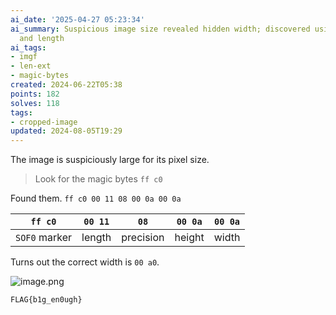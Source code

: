 ```yaml
---
ai_date: '2025-04-27 05:23:34'
ai_summary: Suspicious image size revealed hidden width; discovered using SOF0 marker
  and length
ai_tags:
- imgf
- len-ext
- magic-bytes
created: 2024-06-22T05:38
points: 182
solves: 118
tags:
- cropped-image
updated: 2024-08-05T19:29
---
```


The image is suspiciously large for its pixel size.

 > Look for the magic bytes `ff c0`

Found them. `ff c0 00 11 08 00 0a 00 0a`

| `ff c0`       | `00 11` | `08`      | `00 0a` | `00 0a` |
| ------------- | ------- | --------- | ------- | ------- |
| `SOF0` marker | length  | precision | height  | width   |

Turns out the correct width is `00 a0`.

![image.png](https://res.cloudinary.com/kumonochisanaka/image/upload/v1719049731/2024/06/037531ce8e921f5de2ab1b0569667353.png)

```flag
FLAG{b1g_en0ugh}
```